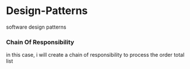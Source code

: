 # Design-Patterns
software design patterns

### Chain Of Responsibility
in this case, i will create a chain of responsibility to process the order total list